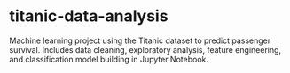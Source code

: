 # titanic-data-analysis
Machine learning project using the Titanic dataset to predict passenger survival. Includes data cleaning, exploratory analysis, feature engineering, and classification model building in Jupyter Notebook.
